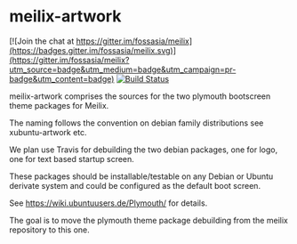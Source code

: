 # meilix-artwork

[![Join the chat at https://gitter.im/fossasia/meilix](https://badges.gitter.im/fossasia/meilix.svg)](https://gitter.im/fossasia/meilix?utm_source=badge&utm_medium=badge&utm_campaign=pr-badge&utm_content=badge) [![Build Status](https://travis-ci.org/fossasia/meilix.svg?branch=master)](https://travis-ci.org/fossasia/meilix-artwork)


meilix-artwork comprises the sources for the two plymouth bootscreen theme packages for Meilix.

The naming follows the convention on debian family distributions see xubuntu-artwork etc.

We plan use Travis for debuilding the two debian packages, one for logo, one for text based startup screen.

These packages should be installable/testable on any Debian or Ubuntu derivate system and could be configured as the default boot screen.

See https://wiki.ubuntuusers.de/Plymouth/ for details.

The goal is to move the plymouth theme package debuilding from the meilix repository to this one.
